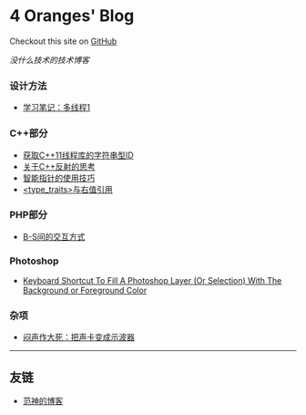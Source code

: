 # 4 Oranges' Blog
Checkout this site on <a href="https://github.com/4Oranges/Blog">GitHub</a>

_没什么技术的技术博客_

### 设计方法
- [学习笔记：多线程1](/articles/004.md)

### C++部分
- [获取C++11线程库的字符串型ID](/articles/001.md)  
- [关于C++反射的思考](/articles/002.md)  
- [智能指针的使用技巧](/articles/003.md)
- [&lt;type_traits&gt;与右值引用](/articles/006.md)

### PHP部分
- [B-S间的交互方式](/articles/005.md)

### Photoshop
- [Keyboard Shortcut To Fill A Photoshop Layer (Or Selection) With The Background or Foreground Color](/articles/007.md)

### 杂项
- [闷声作大死：把声卡变成示波器](/articles/008.md)

------

## 友链
- [范神的博客](http://fanzheng.org)
